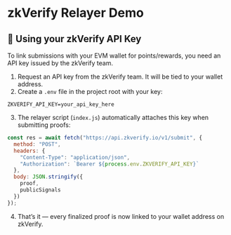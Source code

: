 # zkVerify Relayer Demo

## 🔑 Using your zkVerify API Key

To link submissions with your EVM wallet for points/rewards, you need an API key issued by the zkVerify team.

1. Request an API key from the zkVerify team. It will be tied to your wallet address.
2. Create a `.env` file in the project root with your key:

```env
ZKVERIFY_API_KEY=your_api_key_here
```

3. The relayer script (`index.js`) automatically attaches this key when submitting proofs:

```js
const res = await fetch("https://api.zkverify.io/v1/submit", {
  method: "POST",
  headers: {
    "Content-Type": "application/json",
    "Authorization": `Bearer ${process.env.ZKVERIFY_API_KEY}`
  },
  body: JSON.stringify({
    proof,
    publicSignals
  })
});
```

4. That’s it — every finalized proof is now linked to your wallet address on zkVerify.
